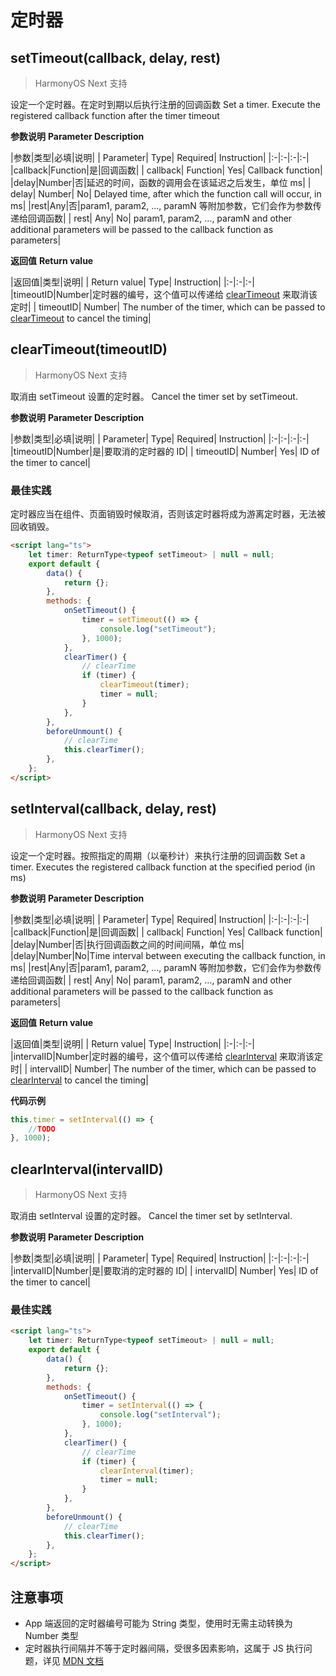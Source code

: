 # 定时器

## setTimeout(callback, delay, rest)

> HarmonyOS Next 支持

设定一个定时器。在定时到期以后执行注册的回调函数
Set a timer. Execute the registered callback function after the timer timeout

**参数说明**
**Parameter Description**

|参数|类型|必填|说明|
| Parameter| Type| Required| Instruction|
|:-|:-|:-|:-|
|callback|Function|是|回调函数|
| callback| Function| Yes| Callback function|
|delay|Number|否|延迟的时间，函数的调用会在该延迟之后发生，单位 ms|
| delay| Number| No| Delayed time, after which the function call will occur, in ms|
|rest|Any|否|param1, param2, ..., paramN 等附加参数，它们会作为参数传递给回调函数|
| rest| Any| No| param1, param2, ..., paramN and other additional parameters will be passed to the callback function as parameters|

**返回值**
**Return value**

|返回值|类型|说明|
| Return value| Type| Instruction|
|:-|:-|:-|
|timeoutID|Number|定时器的编号，这个值可以传递给 [clearTimeout](/api/timer?id=cleartimeout) 来取消该定时|
| timeoutID| Number| The number of the timer, which can be passed to [clearTimeout](/api/timer?id=cleartimeout) to cancel the timing|

## clearTimeout(timeoutID)

> HarmonyOS Next 支持

取消由 setTimeout 设置的定时器。
Cancel the timer set by setTimeout.

**参数说明**
**Parameter Description**

|参数|类型|必填|说明|
| Parameter| Type| Required| Instruction|
|:-|:-|:-|:-|
|timeoutID|Number|是|要取消的定时器的 ID|
| timeoutID| Number| Yes| ID of the timer to cancel|

### 最佳实践

定时器应当在组件、页面销毁时候取消，否则该定时器将成为游离定时器，无法被回收销毁。

```html
<script lang="ts">
	let timer: ReturnType<typeof setTimeout> | null = null;
	export default {
		data() {
			return {};
		},
		methods: {
			onSetTimeout() {
				timer = setTimeout(() => {
					console.log("setTimeout");
				}, 1000);
			},
			clearTimer() {
				// clearTime
				if (timer) {
					clearTimeout(timer);
					timer = null;
				}
			},
		},
		beforeUnmount() {
			// clearTime
			this.clearTimer();
		},
	};
</script>
```

## setInterval(callback, delay, rest)

> HarmonyOS Next 支持

设定一个定时器。按照指定的周期（以毫秒计）来执行注册的回调函数
Set a timer. Executes the registered callback function at the specified period (in ms)

**参数说明**
**Parameter Description**

|参数|类型|必填|说明|
| Parameter| Type| Required| Instruction|
|:-|:-|:-|:-|
|callback|Function|是|回调函数|
| callback| Function| Yes| Callback function|
|delay|Number|否|执行回调函数之间的时间间隔，单位 ms|
|delay|Number|No|Time interval between executing the callback function, in ms|
|rest|Any|否|param1, param2, ..., paramN 等附加参数，它们会作为参数传递给回调函数|
| rest| Any| No| param1, param2, ..., paramN and other additional parameters will be passed to the callback function as parameters|

**返回值**
**Return value**

|返回值|类型|说明|
| Return value| Type| Instruction|
|:-|:-|:-|
|intervalID|Number|定时器的编号，这个值可以传递给 [clearInterval](/api/timer?id=clearinterval) 来取消该定时|
| intervalID| Number| The number of the timer, which can be passed to [clearInterval](/api/timer?id=clearinterval) to cancel the timing|

**代码示例**

```js
this.timer = setInterval(() => {
	//TODO
}, 1000);
```

## clearInterval(intervalID)

> HarmonyOS Next 支持

取消由 setInterval 设置的定时器。
Cancel the timer set by setInterval.

**参数说明**
**Parameter Description**

|参数|类型|必填|说明|
| Parameter| Type| Required| Instruction|
|:-|:-|:-|:-|
|intervalID|Number|是|要取消的定时器的 ID|
| intervalID| Number| Yes| ID of the timer to cancel|

### 最佳实践

```html
<script lang="ts">
	let timer: ReturnType<typeof setTimeout> | null = null;
	export default {
		data() {
			return {};
		},
		methods: {
			onSetTimeout() {
				timer = setInterval(() => {
					console.log("setInterval");
				}, 1000);
			},
			clearTimer() {
				// clearTime
				if (timer) {
					clearInterval(timer);
					timer = null;
				}
			},
		},
		beforeUnmount() {
			// clearTime
			this.clearTimer();
		},
	};
</script>
```

## 注意事项

- App 端返回的定时器编号可能为 String 类型，使用时无需主动转换为 Number 类型
- 定时器执行间隔并不等于定时器间隔，受很多因素影响，这属于 JS 执行问题，详见 [MDN 文档](https://developer.mozilla.org/zh-CN/docs/Web/API/setInterval)
